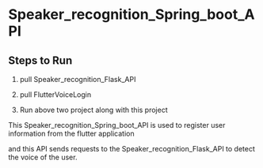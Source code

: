 # Speaker_recognition_Spring_boot_API

## Steps to Run
1. pull Speaker_recognition_Flask_API

2. pull FlutterVoiceLogin

3. Run above two project along with this project

This Speaker_recognition_Spring_boot_API is used to register user information from the flutter application

and this API sends requests to the Speaker_recognition_Flask_API to detect the voice of the user.
